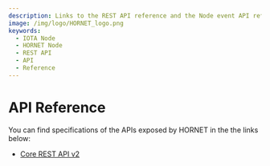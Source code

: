 ```yaml
---
description: Links to the REST API reference and the Node event API reference.
image: /img/logo/HORNET_logo.png
keywords:
  - IOTA Node
  - HORNET Node
  - REST API
  - API
  - Reference
---
```


# API Reference

You can find specifications of the APIs exposed by HORNET in the the links below:

- [Core REST API v2](/tips/tips/TIP-0025/)
